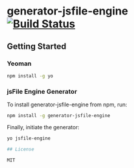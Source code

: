 # generator-jsfile-engine [![Build Status](https://secure.travis-ci.org/jsFile/generator-jsfile-engine.png?branch=master)](https://travis-ci.org/webschik/generator-jsfile-engine)

## Getting Started

### Yeoman

```bash
npm install -g yo
```

### jsFile Engine Generator
To install generator-jsfile-engine from npm, run:

```bash
npm install -g generator-jsfile-engine
```

Finally, initiate the generator:

```bash
yo jsfile-engine

## License

MIT
